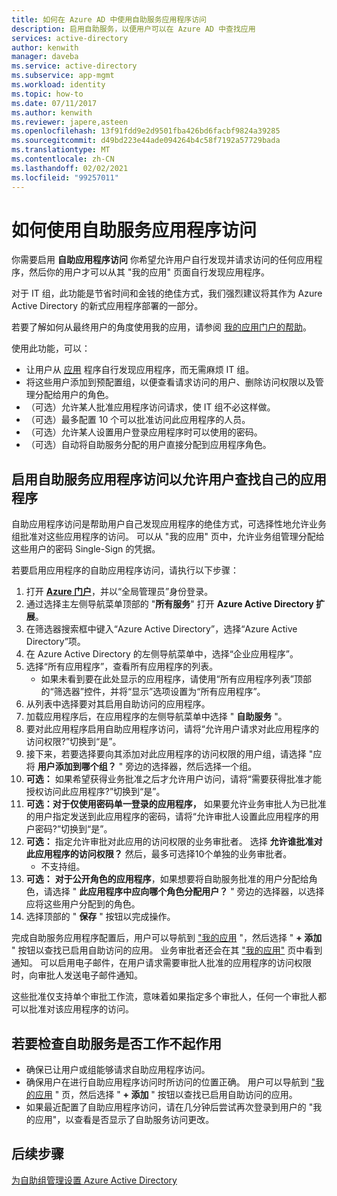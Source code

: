 ```yaml
---
title: 如何在 Azure AD 中使用自助服务应用程序访问
description: 启用自助服务，以便用户可以在 Azure AD 中查找应用
services: active-directory
author: kenwith
manager: daveba
ms.service: active-directory
ms.subservice: app-mgmt
ms.workload: identity
ms.topic: how-to
ms.date: 07/11/2017
ms.author: kenwith
ms.reviewer: japere,asteen
ms.openlocfilehash: 13f91fdd9e2d9501fba426bd6facbf9824a39285
ms.sourcegitcommit: d49bd223e44ade094264b4c58f7192a57729bada
ms.translationtype: MT
ms.contentlocale: zh-CN
ms.lasthandoff: 02/02/2021
ms.locfileid: "99257011"
---
```

# <a name="how-to-use-self-service-application-access"></a>如何使用自助服务应用程序访问

你需要启用 **自助应用程序访问** 你希望允许用户自行发现并请求访问的任何应用程序，然后你的用户才可以从其 "我的应用" 页面自行发现应用程序。

对于 IT 组，此功能是节省时间和金钱的绝佳方式，我们强烈建议将其作为 Azure Active Directory 的新式应用程序部署的一部分。

若要了解如何从最终用户的角度使用我的应用，请参阅 [我的应用门户的帮助](../user-help/my-apps-portal-end-user-access.md)。

使用此功能，可以：

-   让用户从 [应用](https://myapps.microsoft.com/) 程序自行发现应用程序，而无需麻烦 IT 组。
-   将这些用户添加到预配置组，以便查看请求访问的用户、删除访问权限以及管理分配给用户的角色。
-   （可选）允许某人批准应用程序访问请求，使 IT 组不必这样做。
-   （可选）最多配置 10 个可以批准访问此应用程序的人员。
-   （可选）允许某人设置用户登录应用程序时可以使用的密码。
-   （可选）自动将自助服务分配的用户直接分配到应用程序角色。

## <a name="enable-self-service-application-access-to-allow-users-to-find-their-own-applications"></a>启用自助服务应用程序访问以允许用户查找自己的应用程序

自助应用程序访问是帮助用户自己发现应用程序的绝佳方式，可选择性地允许业务组批准对这些应用程序的访问。 可以从 "我的应用" 页中，允许业务组管理分配给这些用户的密码 Single-Sign 的凭据。

若要启用应用程序的自助应用程序访问，请执行以下步骤：
1. 打开 [**Azure 门户**](https://portal.azure.com/)，并以“全局管理员”身份登录。
2. 通过选择主左侧导航菜单顶部的 "**所有服务**" 打开 **Azure Active Directory 扩展**。
3. 在筛选器搜索框中键入“Azure Active Directory”，选择“Azure Active Directory”项。
4. 在 Azure Active Directory 的左侧导航菜单中，选择“企业应用程序”。
5. 选择“所有应用程序”，查看所有应用程序的列表。
   * 如果未看到要在此处显示的应用程序，请使用“所有应用程序列表”顶部的“筛选器”控件，并将“显示”选项设置为“所有应用程序”。
6. 从列表中选择要对其启用自助访问的应用程序。
7. 加载应用程序后，在应用程序的左侧导航菜单中选择 " **自助服务** "。
8. 要对此应用程序启用自助应用程序访问，请将“允许用户请求对此应用程序的访问权限?”切换到“是”。
9. 接下来，若要选择要向其添加对此应用程序的访问权限的用户组，请选择 "应将 **用户添加到哪个组？** " 旁边的选择器，然后选择一个组。
10. **可选：** 如果希望获得业务批准之后才允许用户访问，请将“需要获得批准才能授权访问此应用程序?”切换到“是”。
11. **可选：对于仅使用密码单一登录的应用程序，** 如果要允许业务审批人为已批准的用户指定发送到此应用程序的密码，请将“允许审批人设置此应用程序的用户密码?”切换到“是”。
12. **可选：** 指定允许审批对此应用的访问权限的业务审批者。 选择 **允许谁批准对此应用程序的访问权限？** 然后，最多可选择10个单独的业务审批者。
    * 不支持组。
13. **可选：** **对于公开角色的应用程序**，如果想要将自助服务批准的用户分配给角色，请选择 " **此应用程序中应向哪个角色分配用户？** " 旁边的选择器，以选择应将这些用户分配到的角色。
14. 选择顶部的 " **保存** " 按钮以完成操作。

完成自助服务应用程序配置后，用户可以导航到 ["我的应用](https://myapps.microsoft.com/) "，然后选择 " **+ 添加** " 按钮以查找已启用自助访问的应用。 业务审批者还会在其 ["我的应用"](https://myapps.microsoft.com/) 页中看到通知。 可以启用电子邮件，在用户请求需要审批人批准的应用程序的访问权限时，向审批人发送电子邮件通知。 

这些批准仅支持单个审批工作流，意味着如果指定多个审批人，任何一个审批人都可以批准对该应用程序的访问。

## <a name="things-to-check-if-self-service-isnt-working"></a>若要检查自助服务是否工作不起作用
-   确保已让用户或组能够请求自助应用程序访问。
-   确保用户在进行自助应用程序访问时所访问的位置正确。 用户可以导航到 ["我的应用](https://myapps.microsoft.com/) " 页，然后选择 " **+ 添加** " 按钮以查找已启用自助访问的应用。
-   如果最近配置了自助应用程序访问，请在几分钟后尝试再次登录到用户的 "我的应用"，以查看是否显示了自助服务访问更改。

## <a name="next-steps"></a>后续步骤
[为自助组管理设置 Azure Active Directory](../enterprise-users/groups-self-service-management.md)
